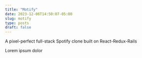 ```yaml
---
title: "Motify"
date: 2023-12-06T14:50:07-05:00
slug: motify
type: posts
draft: false
---
```


A pixel-perfect full-stack Spotify clone built on React-Redux-Rails
<!--more-->
Lorem ipsum dolor